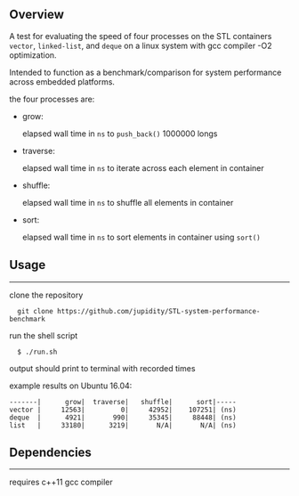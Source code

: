 ## Overview

A test for evaluating the speed of four processes on the STL containers `vector`, `linked-list`, and `deque` on a linux system with gcc compiler -O2 optimization.

Intended to function as a benchmark/comparison for system performance across embedded platforms.

the four processes are:

* grow:

  elapsed wall time in `ns` to ``push_back()`` 1000000 longs

* traverse:

  elapsed wall time in `ns` to iterate across each element in container

* shuffle:

  elapsed wall time in `ns` to shuffle all elements in container

* sort:

  elapsed wall time in `ns` to sort elements in container using `sort()`



## Usage
---


clone the repository

      git clone https://github.com/jupidity/STL-system-performance-benchmark

run the shell script

      $ ./run.sh

output should print to terminal with recorded times

example results on Ubuntu 16.04:

    -------|      grow|  traverse|   shuffle|      sort|-----
    vector |     12563|         0|     42952|    107251| (ns)
    deque  |      4921|       990|     35345|     88448| (ns)
    list   |     33180|      3219|       N/A|       N/A| (ns)



## Dependencies
---

requires c++11 gcc compiler

